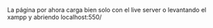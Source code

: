 La página por ahora carga bien solo con el live server o levantando el xampp y abriendo localhost:550/
